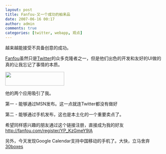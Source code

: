 ```yaml
---
layout: post
title: Fanfou-又一个成功的舶来品
date: 2007-06-16 00:17
author: admin
comments: true
categories: [twitter, webapp, 观点]
---
```

越来越能接受不具备创意的成功。

<a href="http://www.fanfou.com">Fanfou</a>虽然只是<a href="http://www.twitter.com">Twitter</a>的众多克隆者之一，但是他们出色的开发和友好的UI做的真的让我忘记了事情的本质。

<img border="0" align="baseline" width="188" src="http://static.fanfou.com/img/logo.gif" height="44" style="width: 188px; height: 44px" />

他的两个应用吸引了我。

第一 - 能够通过MSN发布。这一点就连Twitter都没有做好

第二 - 能够通过手机发布，这也是本土化的一个重要卖点了。

希望同样感兴趣的朋友通过这个链接注册，直接成为我的好友 <a href="http://fanfou.com/register/YP_KzGmeY9lA">http://fanfou.com/register/YP_KzGmeY9lA</a>

另外，今天发现Google Calendar支持中国移动的手机了。大快，立马舍弃<a href="http://www.30boxes.com">30boxes</a>

